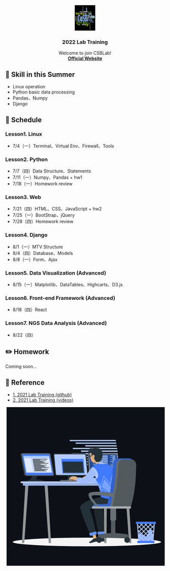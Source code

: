 <div align="center">
    <img src="images/logo.png" width="80" height="80">
    <h3 align="center">2022 Lab Training</h3>
    <p align="center">
        Welcome to join CSBLab!
        <br>
        <a href="https://ryanccj.github.io/2022_Lab_Training/"><strong>Official Website</strong></a>
    </p>
</div>

## 🔖 Skill in this Summer

- Linux operation
- Python basic data processing
- Pandas、Numpy
- Django

## 📅 Schedule
### Lesson1. Linux
- 7/4（一）Terminal、Virtual Env、Firewall、Tools

### Lesson2. Python
- 7/7（四）Data Structure、Statements
- 7/11（一）Numpy、Pandas + hw1
- 7/18（一）Homework review

### Lesson3. Web
- 7/21（四）HTML、CSS、JavaScript + hw2
- 7/25（一）BootStrap、jQuery
- 7/28（四）Homework review

### Lesson4. Django
- 8/1（一）MTV Structure
- 8/4（四）Database、Models
- 8/8（一）Form、Ajax
    
### Lesson5. Data Visualization (Advanced)
- 8/15（一）Matplotlib、DataTables、Highcarts、D3.js

### Lesson6. Front-end Framework (Advanced)
- 8/18（四）React

### Lesson7. NGS Data Analysis (Advanced)
- 8/22（四）

## ✏️ Homework
Coming soon...

## 📖 Reference
- [1. 2021 Lab Training (github)](https://github.com/ttyy66995/lab_traning)
- [2. 2021 Lab Training (videos)](https://drive.google.com/drive/folders/1kfnuFOqX9FIlL-0zkwwAL60jpEkEPSDD?usp=sharing)

<p><img align="right" src="images/animation.gif"></p>